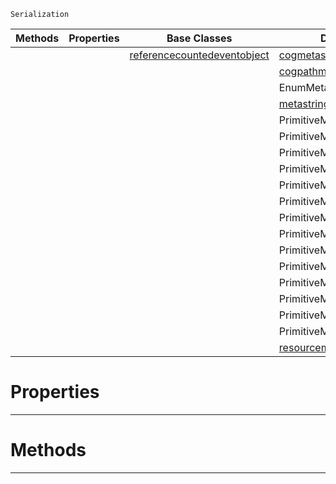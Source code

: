  `Serialization`

|Methods|Properties|Base Classes|Derived Classes|
|---|---|---|---|
| | |[referencecountedeventobject](referencecountedeventobject.md)|[cogmetaserialization](cogmetaserialization.md)|
| | | |[cogpathmetaserialization](cogpathmetaserialization.md)|
| | | |EnumMetaSerialization|
| | | |[metastringserialization](metastringserialization.md)|
| | | |PrimitiveMetaSerializationBoolean|
| | | |PrimitiveMetaSerializationInteger|
| | | |PrimitiveMetaSerializationInteger2|
| | | |PrimitiveMetaSerializationInteger3|
| | | |PrimitiveMetaSerializationInteger4|
| | | |PrimitiveMetaSerializationMat2|
| | | |PrimitiveMetaSerializationMat3|
| | | |PrimitiveMetaSerializationMat4|
| | | |PrimitiveMetaSerializationQuat|
| | | |PrimitiveMetaSerializationReal|
| | | |PrimitiveMetaSerializationReal2|
| | | |PrimitiveMetaSerializationReal3|
| | | |PrimitiveMetaSerializationReal4|
| | | |PrimitiveMetaSerializationString|
| | | |[resourcemetaserialization](resourcemetaserialization.md)|


 #  Properties


---  
 #  Methods


---  
 

 